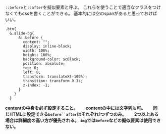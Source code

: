 `::before`と`::after`を擬似要素と呼ぶ。
これらを使うことで適当なクラスをつけなくてもcssを書くことができる。
基本的には空のspanがあると思っておけばいい。
```
.btn{
  &.slide-bg{
      &::before {
        content: "";
        display: inline-block;
        width: 100%;
        height: 100%;
        background-color: $cBlack;
        position: absolute;
        top: 0;
        left: 0;
        transform: translateX(-100%);
        transition: transform 0.3s;
        z-index: -1;
      }
    }
  }
```
**contentの中身を必ず設定すること。**　　
**contentの中には文字列も可。**　　
**同じHTMLに設定できる`before``after`はそれぞれ1つずつのみ。**　　
**2つ以上ある場合は詳細度の高い方が優先される。**
**`img`では`before`などの擬似要素は使用できない。**　　

